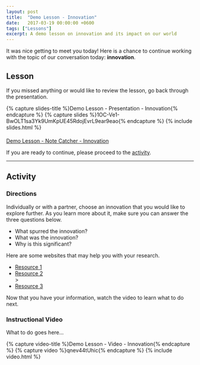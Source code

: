 ```yaml
---
layout: post
title:  "Demo Lesson - Innovation"
date:   2017-03-19 00:00:00 +0600
tags: ["Lessons"]
excerpt: A demo lesson on innovation and its impact on our world
---
```

<p>It was nice getting to meet you today!  Here is a chance to continue working with the topic of our conversation today: <strong>innovation</strong>.</p>
<h2><a name="lesson">Lesson</a></h2>
<p>If you missed anything or would like to review the lesson, go back through the presentation.</p>
{% capture slides-title %}Demo Lesson - Presentation - Innovation{% endcapture %}
{% capture slides %}1OC-Ve1-BwOLT1sa3Yk9UmKpUE45RdojEvrL9ear9eao{% endcapture %}
{% include slides.html %}
<p style="padding-top: 5px;"><a href="https://docs.google.com/document/d/1dZ5ffiv2Afqqxx6PzSqoXf_-h46XbBKrNaSNQUyqN9s/edit?usp=sharing" target="_blank" title="Demo Lesson - Note Catcher - Innovation">Demo Lesson - Note Catcher - Innovation</a></p>
<p>If you are ready to continue, please proceed to the <a href="#activity">activity</a>.</p>
<hr>
<h2><a name="activity">Activity</a></h2>
<h3>Directions</h3>
<p>Individually or with a partner, choose an innovation that you would like to explore further.  As you learn more about it, make sure you can answer the three questions below.
</p>
<ul>
   <li>What spurred the innovation?</li>
   <li>What was the innovation?</li>
   <li>Why is this significant?</li>
</ul>
<p>Here are some websites that may help you with your research.</p>
<ul>
   <li><a href="http://www.google.com" target="_blank" title="Stuff">Resource 1</a></li>
   <li><a href="http://www.google.com" target="_blank" title="Stuff">Resource 2</a></li>>
   <li><a href="http://www.google.com" target="_blank" title="Stuff">Resource 3</a></li>
</ul>
<p>Now that you have your information, watch the video to learn what to do next.</p>
<h3>Instructional Video</h3>
<p>What to do goes here...</p>
{% capture video-title %}Demo Lesson - Video - Innovation{% endcapture %}
{% capture video %}qnev44tUhic{% endcapture %}
{% include video.html %}